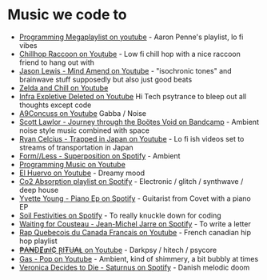 # Music we code to

* [Programming Megaplaylist on youtube](https://open.spotify.com/playlist/5BmVkahY7vgSN9BsNsPdYf?si=1a9627c6cc7d49c0) - Aaron Penne's playlist, lo fi vibes
* [Chillhop Raccoon on Youtube](https://www.youtube.com/watch?v=7NOSDKb0HlU) - Low fi chill hop with a nice raccoon friend to hang out with 
* [Jason Lewis - Mind Amend on Youtube](https://youtube.com/c/MindAmend) - "isochronic tones" and brainwave stuff supposedly but also just good beats
* [Zelda and Chill on Youtube](https://www.youtube.com/watch?v=GdzrrWA8e7A)
* [Infra Expletive Deleted on Youtube](https://www.youtube.com/watch?v=h-v3_ad2aUQ) Hi Tech psytrance to bleep out all thoughts except code
* [A9Concuss on Youtube](https://www.youtube.com/watch?v=OSyKziOvehc) Gabba / Noise
* [Scott Lawlor - Journey through the Boötes Void on Bandcamp](https://scottlawlor.bandcamp.com/album/journey-through-the-bo-tes-void) - Ambient noise style music combined with space
* [Ryan Celcius - Trapped in Japan on Youtube](https://youtu.be/DqPgURTYygQ) - Lo fi ish videos set to streams of transportation in Japan
* [Form//Less - Superposition on Spotify](https://open.spotify.com/album/3WTtizcF0bxAoaGUygxJ0B) - Ambient
* [Programming Music on Youtube](https://youtu.be/hGIW2fDb0jg?t=10051)
* [El Huervo on Youtube](https://www.youtube.com/watch?v=sYtFLU6xVn4) - Dreamy mood
* [Co2 Absorption playlist on Spotify](https://open.spotify.com/playlist/4tStRwO7Af5vKc7dFl9TUm?si=b7a09b93a4724c99) - Electronic / glitch / synthwave / deep house
* [Yvette Young - Piano Ep on Spotify](https://open.spotify.com/album/56A86WbwqATUbMlbtAGfrx?si=o0aUT_N3T_KjV5lWzbvE5A&dl_branch=1) - Guitarist from Covet with a piano EP
* [Soil Festivities on Spotify](https://open.spotify.com/album/79IlwWTziJbkzjN8qio1KC?si=8406it6KRsmzBk_hRzz1dQ&dl_branch=1) - To really knuckle down for coding
* [Waiting for Cousteau - Jean-Michel Jarre on Spotify](https://open.spotify.com/track/2BirEbHitEwxH7yu2YmXN6?si=5f4ed698d34f429a) - To write a letter
* [Rap Quebecois du Canada Francais on Youtube](https://www.youtube.com/playlist?list=PLhmUabsR_LE-jQXji6Zxp-E65xKqRmHIB) - French canadian hip hop playlist
* [₱₳₦ĐɆ₥ł₵ Ɽł₮Ʉ₳Ⱡ on Youtube](https://www.youtube.com/watch?v=fQYMQpfevfo) - Darkpsy / hitech / psycore 
* [Gas - Pop on Youtube](https://www.youtube.com/watch?v=NB7lTEEji08) - Ambient, kind of shimmery, a bit bubbly at times
* [Veronica Decides to Die - Saturnus on Spotify](https://open.spotify.com/album/5Jxf2vLZ8JdNco7lAM9S4c?si=F2PF8ezdQImCXF4xDx16ZA&dl_branch=1) - Danish melodic doom
